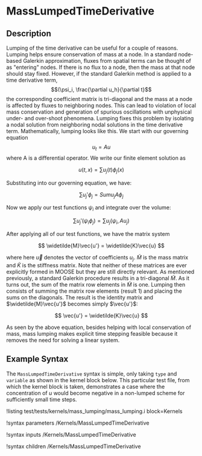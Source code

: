 # MassLumpedTimeDerivative

## Description

Lumping of the time derivative can be useful for a couple of reasons. Lumping
helps ensure conservation of mass at a node. In a standard node-based Galerkin
approximation, fluxes from spatial terms can be thought of as "entering"
nodes. If there is no flux to a node, then the mass at that node should stay
fixed. However, if the standard Galerkin method is applied to a time derivative
term, $$(\psi_i, \frac{\partial u_h}{\partial t}$$ the corresponding coefficient
matrix is tri-diagonal and the mass at a node is affected by fluxes to neighboring
nodes. This can lead to violation of local mass conservation and generation of
spurious oscillations with unphysical under- and over-shoot phenomena. Lumping
fixes this problem by isolating a nodal solution from neighboring nodal
solutions in the time derivative term. Mathematically, lumping looks like
this. We start with our governing equation $$u_t = Au$$ where A is a
differential operator. We write our finite element solution as

$$ u(t, x) = \sum u_j(t) \phi_j(x) $$

Substituting into our governing equation, we have:

$$ \sum u_j'\phi_j = Sum u_jA\phi_j $$

Now we apply our test functions $\psi_i$ and integrate over the volume:

$$ \sum u_j' (\psi_i\phi_j) = \sum u_j (\psi_i, Au_j) $$

After applying all of our test functions, we have the matrix system

$$ \widetilde{M}\vec{u'} = \widetilde{K}\vec{u} $$

where here $\vec{u}$ denotes the vector of coefficients $u_j$. $\widetilde{M}$
is the mass matrix and $\widetilde{K}$ is the stiffness matrix. Note that
neither of these matrices are ever explicitly formed in MOOSE but they are still
directly relevant. As mentioned previously, a standard Galerkin procedure
results in a tri-diagonal $\widetilde{M}$. As it turns out, the sum of the
matrix row elements in $\widetilde{M}$ is one. Lumping then consists of summing
the matrix row elements (result 1) and placing the sums on the diagonals. The
result is the identity matrix and $\widetilde{M}\vec{u'}$ becomes simply
$\vec{u'}$:

$$ \vec{u'} = \widetilde{K}\vec{u} $$

As seen by the above equation, besides helping with local conservation of mass,
mass lumping makes explicit time stepping feasible because it removes the need
for solving a linear system.

## Example Syntax

The `MassLumpedTimeDerivative` syntax is simple, only taking `type` and
`variable` as shown in the kernel block below. This particular test file, from
which the kernel block is taken, demonstrates a case where the concentration of
$u$ would become negative in a non-lumped scheme for sufficiently small time
steps.

!listing test/tests/kernels/mass_lumping/mass_lumping.i block=Kernels 

!syntax parameters /Kernels/MassLumpedTimeDerivative

!syntax inputs /Kernels/MassLumpedTimeDerivative

!syntax children /Kernels/MassLumpedTimeDerivative
